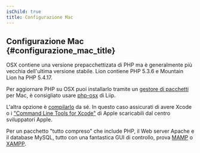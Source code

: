 ```yaml
---
isChild: true
title: Configurazione Mac
---
```


## Configurazione Mac  {#configurazione_mac_title}

OSX contiene una versione prepacchettizata di PHP ma è generalmente più vecchia dell'ultima versione stabile. Lion
contiene PHP 5.3.6 e Mountain Lion ha PHP 5.4.17.

Per aggiornare PHP su OSX puoi installarlo tramite un [gestore di pacchetti][mac-package-managers] per Mac,
è consigliato usare [php-osx][php-osx-downloads] di Liip.

L'altra opzione è [compilarlo][mac-compile] da sé. In questo caso assicurati di avere Xcode o i
["Command Line Tools for Xcode"][apple-developer] di Apple scaricabili dal centro sviluppatori Apple.

Per un pacchetto "tutto compreso" che include PHP, il Web server Apache e il database MySQL, tutto con una fantastica GUI di
controllo, prova [MAMP][mamp-downloads] o [XAMPP][xampp].

[mac-package-managers]: http://www.php.net/manual/it/install.macosx.packages.php
[mac-compile]: http://www.php.net/manual/it/install.macosx.compile.php
[xcode-gcc-substitution]: https://github.com/kennethreitz/osx-gcc-installer
[apple-developer]: https://developer.apple.com/downloads
[mamp-downloads]: http://www.mamp.info/en/downloads/index.html
[php-osx-downloads]: http://php-osx.liip.ch/
[xampp]: http://www.apachefriends.org/en/xampp.html
